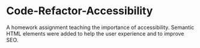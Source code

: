 # Code-Refactor-Accessibility
A homework assignment teaching the importance of accessibility. 
Semantic HTML elements were added to help the user experience and to improve SEO.
